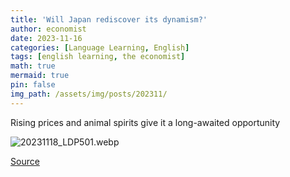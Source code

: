 ```yaml
---
title: 'Will Japan rediscover its dynamism?'
author: economist
date: 2023-11-16
categories: [Language Learning, English]
tags: [english learning, the economist]
math: true
mermaid: true
pin: false
img_path: /assets/img/posts/202311/
---
```




Rising prices and animal spirits give it a long-awaited opportunity

![20231118_LDP501.webp](20231118_LDP501.webp)




[Source](https://www.economist.com/leaders/2023/11/16/will-japan-rediscover-its-dynamism)